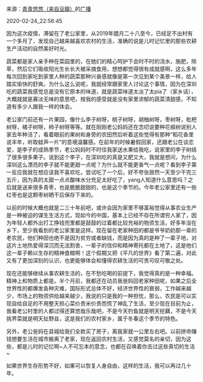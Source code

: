 来源：[青青悠悠（来自豆瓣）](https://www.douban.com/people/146132261/)的[广播](https://www.douban.com/people/146132261/status/2831479702/)


2020-02-24_22:56:45


因为这次疫情，滞留在了老公家里，从2019年腊月二十八至今，已经足不出村有一个多月了，发现自己越来越喜欢农村的生活，准确的说是儿时记忆里的那些农耕生产活动的自然美好时光。

蔬菜都是家人亲手种在菜园里的，在她们的精心呵护下会时不时的浇水，施肥，除草，然后它们吸收阳光生长长大被采摘食用，想想都觉得很有成就感啊，这么多年每次回到家吃到家里人种的蔬菜那种兴奋感就像是第一次见到某个美景一样，给人踏实愉快的舒爽。为什么这么说呢，我就经常跟家里人讨论这个事情，因为在深圳吃的蔬菜我感觉总是没有它原本的味道，就是蔬菜味道太淡了太pia了（家乡话），大概就就是寡淡无味的意思吧，按我的感受就是没有家里浓郁的蔬菜清甜感，不知道有多少人跟我一样的体会。

老公家门前还有一片果园，像什么李子树呀，桃子树呀，胡柚树呀，枣树呀，枇杷树呀，橘子树呀，柿子树呀等等。就在刚刚老公妈妈还在念叨说要种花椒树说别人家去年种活了，看着眼前的果树和身旁的农田然后听着这些觉得有那种“稻花香里说丰年，听取蛙声一片”的意境温馨感。在前年的时候暑假回家，还跟老公在谈恋爱，是李子的成熟季节，老公妈妈时不时往我家送水果给我吃，说家里的李子树结了很多很多果子。说到这个李子，在深圳吃的真是又肥又大，我就是想问，为什么深圳这么漂亮的李子就不能更甜一点呢？为什么就不能更香气一点呢？看到李子第一反应我就在想应该我不喜欢吃，尝试吃了一个后，好不夸张居然一天至少干完三五斤，因为真的太甜一点点酸味水分充足太好吃了，yang人知道什么意思吗？之后就是送来很多青枣，也是脆脆甜甜的，也是这个季节的。今年老公家里还有一些红枣也是这颗枣树晒干后保存下来的。

以前的时候大概也就是二三十年前吧，或许会因为家里不够富裕觉得从事农业生产是一种被迫的谋生生活方式，现如今的中国，基本上已经不存在所谓穷人家了，因为年轻人都外出打工挣钱兜里都是鼓鼓的过着都比较充裕的物资生活，好多年没在乡下，至少我看到的老公家里是这样。现在留在老家种田的都是爷爷奶奶那一辈的老农民，他们种田也绝不是因为贫穷或者缺钱，而是因为真的是种了一辈子地，对这片土地热爱得深沉而无法割舍，一辈子的信仰和精神寄托都在土地了，这是他们这一辈子赖以生存的精神食粮啊！这个假期又把《平凡的世界》看了第二遍，对此又有了更加深刻的认识，也更能够体会和懂得农耕生活的可贵可叹可敬之处。

现在还能够继续从事农耕生活的，在不愁吃喝的前提下，我觉得真的是一种幸福。精神上和物质上都是。半个月前，我都还在动员我爸妈回老家种田呢，如果之后全世界性的都爆发各种灾难，国际形式总体不好，经济世界性的衰弱，工作越来越少，市场上的物资供给越来越少，我说的只是我的一种担忧，那么，农民是可以实现自给自足的不用整天担心菜价贵米价贵而慌了神乱了生活，至少现在目前为止，我看老公村里的人都过得还算悠哉乐哉吧，不是今天钓鱼就是明天挖藕，不是今天挑荠菜就是明天扯野韭，这是我们的农村家乡，属于冬春这个季节的特色。

另外，老公爸妈在县城给我们全款买了房子，离我家就一公里左右吧。以前拼命赚钱想要生活在城市搬离了老家，现在返回农村生活，又感觉莫名的亲切，因为这些，都是儿时的记忆啊~人不可忘本的意念，也都在召唤着你去过这些真切的生活~

如果世界生存形势不好，如果可以恢复人身自由，这样的生活，我可以再过几十年。
